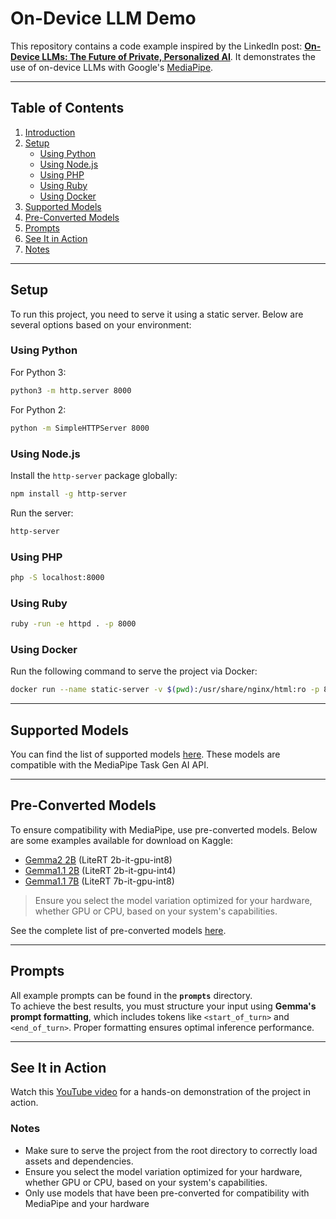 # On-Device LLM Demo

This repository contains a code example inspired by the LinkedIn post: **[On-Device LLMs: The Future of Private, Personalized AI](https://www.linkedin.com/pulse/on-device-llms-future-private-personalized-ai-simon-peter-damian-zxkrc)**. It demonstrates the use of on-device LLMs with Google's [MediaPipe](https://ai.google.dev/edge/mediapipe/solutions/guide).

---

## **Table of Contents**

1. [Introduction](#on-device-llm-demo)
2. [Setup](#setup)
   - [Using Python](#using-python)
   - [Using Node.js](#using-nodejs)
   - [Using PHP](#using-php)
   - [Using Ruby](#using-ruby)
   - [Using Docker](#using-docker)
3. [Supported Models](#supported-models)
4. [Pre-Converted Models](#pre-converted-models)
5. [Prompts](#prompts)
6. [See It in Action](#see-it-in-action)
7. [Notes](#notes)

---

## Setup

To run this project, you need to serve it using a static server. Below are several options based on your environment:

### Using Python

For Python 3:

```bash
python3 -m http.server 8000
```

For Python 2:

```bash
python -m SimpleHTTPServer 8000
```

### Using Node.js

Install the `http-server` package globally:

```bash
npm install -g http-server
```

Run the server:

```bash
http-server
```

### Using PHP

```bash
php -S localhost:8000
```

### Using Ruby

```bash
ruby -run -e httpd . -p 8000
```

### Using Docker

Run the following command to serve the project via Docker:

```bash
docker run --name static-server -v $(pwd):/usr/share/nginx/html:ro -p 8080:80 nginx
```

---

## Supported Models

You can find the list of supported models [here](https://ai.google.dev/edge/mediapipe/solutions/genai/llm_inference/index?_gl#models). These models are compatible with the MediaPipe Task Gen AI API.

---

## Pre-Converted Models

To ensure compatibility with MediaPipe, use pre-converted models. Below are some examples available for download on Kaggle:

- [Gemma2 2B](https://www.kaggle.com/models/google/gemma-2/tfLite/gemma2-2b-it-gpu-int8) (LiteRT 2b-it-gpu-int8)
- [Gemma1.1 2B](https://www.kaggle.com/models/google/gemma/tfLite/gemma-1.1-2b-it-gpu-int4) (LiteRT 2b-it-gpu-int4)
- [Gemma1.1 7B](https://www.kaggle.com/models/google/gemma/tfLite/gemma-1.1-2b-it-gpu-int4) (LiteRT 7b-it-gpu-int8)

> Ensure you select the model variation optimized for your hardware, whether GPU or CPU, based on your system's capabilities.

See the complete list of pre-converted models [here](https://ai.google.dev/edge/mediapipe/solutions/genai/llm_inference/index#pre-converted-models).

---

## **Prompts**

All example prompts can be found in the **`prompts`** directory.  
To achieve the best results, you must structure your input using **Gemma's prompt formatting**, which includes tokens like `<start_of_turn>` and `<end_of_turn>`. Proper formatting ensures optimal inference performance.

---

## See It in Action

Watch this [YouTube video](https://youtu.be/qyqDejEIO5U) for a hands-on demonstration of the project in action.

### Notes

- Make sure to serve the project from the root directory to correctly load assets and dependencies.
- Ensure you select the model variation optimized for your hardware, whether GPU or CPU, based on your system's capabilities.
- Only use models that have been pre-converted for compatibility with MediaPipe and your hardware
